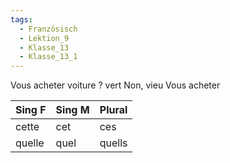 ```yaml
---
tags:
  - Französisch
  - Lektion_9
  - Klasse_13
  - Klasse_13_1
---
```


Vous acheter voiture ? vert Non, vieu
Vous acheter 

| Sing F | Sing M | Plural |
| ------ | ------ | ------ |
| cette  | cet    | ces    |
| quelle | quel   | quells |





